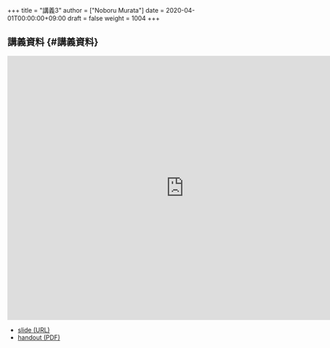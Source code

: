 +++
title = "講義3"
author = ["Noboru Murata"]
date = 2020-04-01T00:00:00+09:00
draft = false
weight = 1004
+++

## 講義資料 {#講義資料}

<iframe src="https://noboru-murata.github.io/probability-statistics/slides/slide03.html"
	width="800" height="600" frameborder="0"
	allowfullscreen="allowfullscreen"
	allow="geolocation *; microphone *; camera *; midi *; encrypted-media *">
</iframe>

-   [slide (URL)](https://noboru-murata.github.io/probability-statistics/slides/slide03.html)
-   [handout (PDF)](https://noboru-murata.github.io/probability-statistics/pdfs/slide03.pdf)